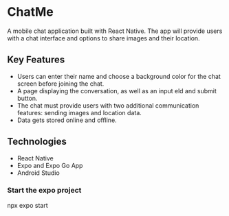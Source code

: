 # ChatMe

A mobile chat application built with React Native. The app will provide users with a chat interface and options to share images and their location.

## Key Features

- Users can enter their name and choose a background color for the chat screen
before joining the chat.
- A page displaying the conversation, as well as an input eld and submit button.
- The chat must provide users with two additional communication features: sending images
and location data.
- Data gets stored online and offline.

## Technologies

- React Native
- Expo and Expo Go App
- Android Studio

### Start the expo project
npx expo start